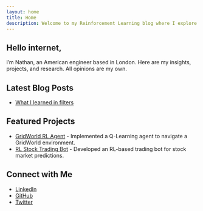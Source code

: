 ```yaml
---
layout: home
title: Home
description: Welcome to my Reinforcement Learning blog where I explore RL concepts, projects, and insights to connect with top RL labs in London.
---
```

## Hello internet,

I’m Nathan, an American engineer based in London. Here are my insights, projects, and research. All opinions are my own.

## Latest Blog Posts

- [What I learned in filters](blog/what-I-learned-in-filters)

## Featured Projects

- [GridWorld RL Agent](projects/gridworld) - Implemented a Q-Learning agent to navigate a GridWorld environment.
- [RL Stock Trading Bot](projects/stock-trading-bot) - Developed an RL-based trading bot for stock market predictions.

## Connect with Me

- [LinkedIn](https://www.linkedin.com/in/yourprofile)
- [GitHub](https://github.com/itsnemoooo)
- [Twitter](https://twitter.com/yourusername)